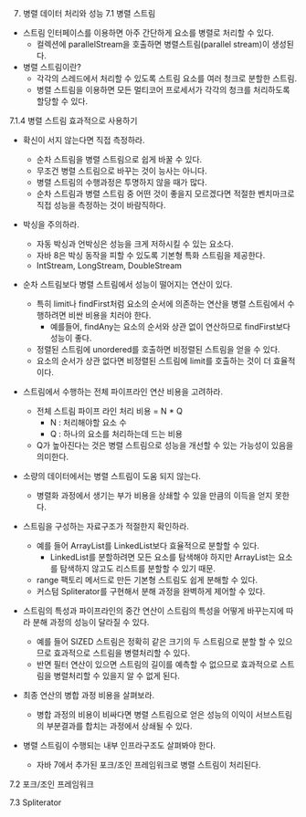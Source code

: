 7. 병렬 데이터 처리와 성능
7.1 병렬 스트림
- 스트림 인터페이스를 이용하면 아주 간단하게 요소를 병렬로 처리할 수 있다.
    - 컬렉션에 parallelStream을 호출하면 병렬스트림(parallel stream)이 생성된다.
- 병렬 스트림이란?
    - 각각의 스레드에서 처리할 수 있도록 스트림 요소를 여러 청크로 분할한 스트림.
    - 병렬 스트림을 이용하면 모든 멀티코어 프로세서가 각각의 청크를 처리하도록 할당할 수 있다.

7.1.4 병렬 스트림 효과적으로 사용하기
- 확신이 서지 않는다면 직접 측정하라.
    - 순차 스트림을 병렬 스트림으로 쉽게 바꿀 수 있다.
    - 무조건 병렬 스트림으로 바꾸는 것이 능사는 아니다.
    - 병렬 스트림의 수행과정은 투명하지 않을 때가 많다.
    - 순차 스트림과 병렬 스트림 중 어떤 것이 좋을지 모르겠다면 적절한 벤치마크로 직접 성능을 측정하는 것이 바람직하다.

- 박싱을 주의하라.
    - 자동 박싱과 언박싱은 성능을 크게 저하시킬 수 있는 요소다.
    - 자바 8은 박싱 동작을 피할 수 있도록 기본형 특화 스트림을 제공한다.
    - IntStream, LongStream, DoubleStream

- 순차 스트림보다 병렬 스트림에서 성능이 떨어지는 연산이 있다.
    - 특히 limit나 findFirst처럼 요소의 순서에 의존하는 연산을 병렬 스트림에서 수행하려면 비싼 비용을 치러야 한다.
        - 예를들어, findAny는 요소의 순서와 상관 없이 연산하므로 findFirst보다 성능이 좋다.
    - 정렬된 스트림에 unordered를 호출하면 비정렬된 스트림을 얻을 수 있다.
    - 요소의 순서가 상관 없다면 비정렬된 스트림에 limit를 호출하는 것이 더 효율적이다.

- 스트림에서 수행하는 전체 파이프라인 연산 비용을 고려하라.
    - 전체 스트림 파이프 라인 처리 비용 = N * Q
        - N : 처리해야할 요소 수
        - Q : 하나의 요소를 처리하는데 드는 비용
    - Q가 높아진다는 것은 병렬 스트림으로 성능을 개선할 수 있는 가능성이 있음을 의미한다.

- 소량의 데이터에서는 병렬 스트림이 도움 되지 않는다.
    - 병렬화 과정에서 생기는 부가 비용을 상쇄할 수 있을 만큼의 이득을 얻지 못한다.

- 스트림을 구성하는 자료구조가 적절한지 확인하라.
    - 예를 들어 ArrayList를 LinkedList보다 효율적으로 분할할 수 있다.
        - LinkedList를 분할하려면 모든 요소를 탐색해야 하지만 ArrayList는 요소를 탐색하지 않고도 리스트를 분할할 수 있기 때문.
    - range 팩토리 메서드로 만든 기본형 스트림도 쉽게 분해할 수 있다.
    - 커스텀 Spliterator를 구현해서 분해 과정을 완벽하게 제어할 수 있다.

- 스트림의 특성과 파이프라인의 중간 연산이 스트림의 특성을 어떻게 바꾸는지에 따라 분해 과정의 성능이 달라질 수 있다.
    - 예를 들어 SIZED 스트림은 정확히 같은 크기의 두 스트림으로 분할 할 수 있으므로 효과적으로 스트림을 병렬처리할 수 있다.
    - 반면 필터 연산이 있으면 스트림의 길이를 예측할 수 없으므로 효과적으로 스트림을 병렬처리할 수 있을지 알 수 없게 된다.

- 최종 연산의 병합 과정 비용을 살펴보라.
    - 병합 과정의 비용이 비싸다면 병렬 스트림으로 얻은 성능의 이익이 서브스트림의 부분결과를 합치는 과정에서 상쇄될 수 있다.

- 병렬 스트림이 수행되는 내부 인프라구조도 살펴봐야 한다.
    - 자바 7에서 추가된 포크/조인 프레임워크로 병렬 스트림이 처리된다.

7.2 포크/조인 프레임워크

7.3 Spliterator
